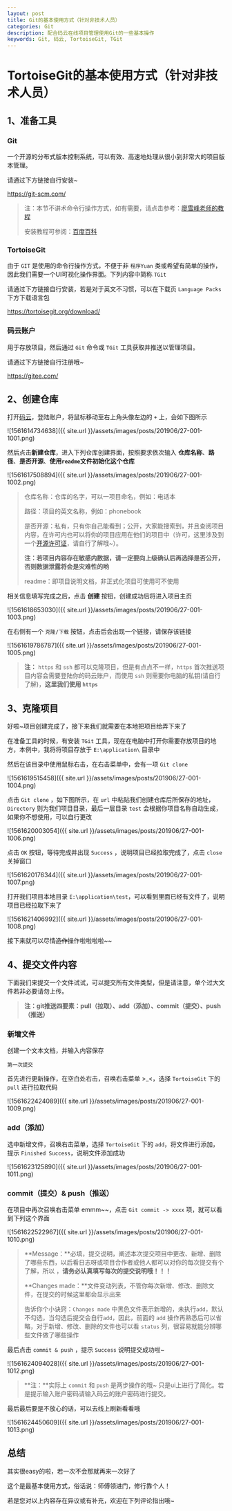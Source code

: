 ```yaml
---
layout: post
title: Git的基本使用方式（针对非技术人员）
categories: Git
description: 配合码云在线项目管理使用Git的一些基本操作
keywords: Git, 码云, TortoiseGit, TGit
---
```


# TortoiseGit的基本使用方式（针对非技术人员）

## 1、准备工具

### Git

一个开源的分布式版本控制系统，可以有效、高速地处理从很小到非常大的项目版本管理。

请通过下方链接自行安装~

<https://git-scm.com/>

> 注：本节不讲术命令行操作方式，如有需要，请点击参考：[廖雪峰老师的教程](https://www.liaoxuefeng.com/wiki/896043488029600)
>
> 安装教程可参阅：[百度百科](https://jingyan.baidu.com/article/9f7e7ec0b17cac6f2815548d.html)

### TortoiseGit

由于 `GIT` 是使用的命令行操作方式，不便于非 `程序Yuan` 类或希望有简单的操作，因此我们需要一个UI可视化操作界面。下列内容中简称 `TGit`

请通过下方链接自行安装，若是对于英文不习惯，可以在下载页 `Language Packs` 下方下载语言包

<https://tortoisegit.org/download/>

### 码云账户

用于存放项目，然后通过 `Git` 命令或 `TGit` 工具获取并推送以管理项目。

请通过下方链接自行注册哦~ 

<https://gitee.com/>

## 2、创建仓库

打开[码云](https://gitee.com/)，登陆账户，将鼠标移动至右上角头像左边的 `+` 上，会如下图所示

![1561614734638]({{ site.url }}/assets/images/posts/201906/27-001-1001.png)

然后点击**新建仓库**，进入下列仓库创建界面，按照要求依次输入 **仓库名称**、**路径**、**是否开源**、**使用`readme`文件初始化这个仓库**

![1561617508894]({{ site.url }}/assets/images/posts/201906/27-001-1002.png)

> 仓库名称：仓库的名字，可以一项目命名，例如：电话本
>
> 路径：项目的英文名称，例如：phonebook
>
> 是否开源：私有，只有你自己能看到；公开，大家能搜索到，并且查阅项目内容，在许可内也可以将你的项目应用在他们的项目中（许可，这里涉及到一个[开源许可证](https://gitee.com/oschina/git-osc/wikis/License)，请自行了解哦~）。
>
> **注：若项目内容存在敏感内数据，请一定要向上级确认后再选择是否公开，否则数据泄露将会是灾难性的哟**
>
> readme：即项目说明文档，非正式化项目可使用可不使用

相关信息填写完成之后，点击 **创建** 按钮，创建成功后将进入项目主页

![1561618653030]({{ site.url }}/assets/images/posts/201906/27-001-1003.png)

在右侧有一个 `克隆/下载` 按钮，点击后会出现一个链接，请保存该链接

![1561619786787]({{ site.url }}/assets/images/posts/201906/27-001-1005.png)

> **注：** `https` 和 `ssh` 都可以克隆项目，但是有点点不一样，`https` 首次推送项目内容会需要登陆你的码云账户，而使用 `ssh` 则需要你电脑的私钥(请自行了解)，**这里我们使用 `https`**

## 3、克隆项目

好啦~项目创建完成了，接下来我们就需要在本地把项目给弄下来了

在准备工具的时候，有安装 `TGit` 工具，现在在电脑中打开你需要存放项目的地方，本例中，我将将项目存放于 `E:\application\` 目录中

然后在该目录中使用鼠标右击，在右击菜单中，会有一项 `Git clone` 

![1561619515458]({{ site.url }}/assets/images/posts/201906/27-001-1004.png)

点击 `Git clone` ，如下图所示，在 `url` 中粘贴我们创建仓库后所保存的地址，`Directory` 则为我们项目目录，最后一层目录 `test` 会根据你项目名称自动生成，如果你不想使用，可以自行更改

![1561620003054]({{ site.url }}/assets/images/posts/201906/27-001-1006.png)

点击 `OK` 按钮，等待完成并出现 `Success` ，说明项目已经拉取完成了，点击 `close` 关掉窗口

![1561620176344]({{ site.url }}/assets/images/posts/201906/27-001-1007.png)

打开我们项目本地目录 `E:\application\test`，可以看到里面已经有文件了，说明项目已经拉取下来了

![1561621406992]({{ site.url }}/assets/images/posts/201906/27-001-1008.png)

接下来就可以尽情~~造作~~操作啦啦啦啦~~

## 4、提交文件内容

下面我们来提交一个文件试试，可以提交所有文件类型，但是请注意，单个过大文件若非必要请勿上传。

> **注：git推送四要素：pull（拉取）、add（添加）、commit（提交）、push（推送）**

### 新增文件

创建一个文本文档，并输入内容保存

```text
第一次提交
```

首先进行更新操作，在空白处右击，召唤右击菜单 >_<，选择 `TortoiseGit` 下的 `pull` 进行拉取代码

![1561622424089]({{ site.url }}/assets/images/posts/201906/27-001-1009.png)

### add（添加）

选中新增文件，召唤右击菜单，选择 `TortoiseGit` 下的 `add`，将文件进行添加，提示 `Finished Success`，说明文件添加成功

![1561623125890]({{ site.url }}/assets/images/posts/201906/27-001-1011.png)

### commit（提交）& push（推送）

在项目中再次召唤右击菜单 emmm~~，点击 `Git commit -> xxxx` 项，就可以看到下列这个界面

![1561622522967]({{ site.url }}/assets/images/posts/201906/27-001-1010.png)

> **Message：**必填，提交说明，阐述本次提交项目中更改、新增、删除了哪些东西，以后看日志呀或项目合作者或他人都可以对你的每次提交有个了解，所以 ，**请务必认真填写每次的提交说明哦！！！**
>
> **Changes made：**文件变动列表，不管你每次新增、修改、删除文件，在提交的时候这里都会显示出来
>
> 告诉你个小诀窍：`Changes made` 中黑色文件表示新增的，未执行`add`，默认不勾选，当勾选后提交会自行`add`，因此，前面的 `add` 操作再熟悉后可以省略，对于新增、修改、删除的文件也可以看 `status` 列，很容易就能分辨哪些文件做了哪些操作

最后点击 `commit & push` ，提示 `Success` 说明提交成功啦~

![1561624094028]({{ site.url }}/assets/images/posts/201906/27-001-1012.png)

> **注：**实际上 `commit` 和 `push` 是两步操作的哦~ 只是ui上进行了简化。若是提示输入账户密码请输入码云的账户密码进行提交。

最后最后要是不放心的话，可以去线上刷新看看哦

![1561624450609]({{ site.url }}/assets/images/posts/201906/27-001-1013.png)

## 总结

其实很easy的啦，若一次不会那就再来一次好了

这个是最基本使用方式，俗话说：师傅领进门，修行靠个人！

若是您对以上内容存在异议或有补充，欢迎在下列评论指出哦~